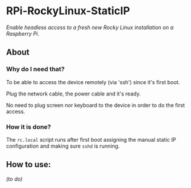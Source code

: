 # RPi-RockyLinux-StaticIP

_Enable headless access to a fresh new Rocky Linux installation on a Raspberry Pi._

## About

### Why do I need that?

To be able to access the device remotely (via 'ssh') since it's first boot.

Plug the network cable, the power cable and it's ready.

No need to plug screen nor keyboard to the device in order to do the first access.

### How it is done? 

The `rc.local` script runs after first boot assigning the manual static IP configuration and making sure `sshd` is running.

## How to use:

_(to do)_


